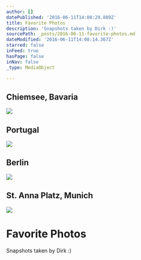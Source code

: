 ```yaml
---
author: []
datePublished: '2016-06-11T14:08:29.889Z'
title: Favorite Photos
description: 'Snapshots taken by Dirk :)'
sourcePath: _posts/2016-06-11-favorite-photos.md
dateModified: '2016-06-11T14:08:14.367Z'
starred: false
inFeed: true
hasPage: false
inNav: false
_type: MediaObject

---
```

## Chiemsee, Bavaria
![](https://s3-us-west-2.amazonaws.com/the-grid-img/p/c0bd85e70b255bb0d0660fbc81579c491bcd311c.jpg)

## Portugal
![](https://s3-us-west-2.amazonaws.com/the-grid-img/p/420d13908d566b2e32a108a7b7e14d0155a4e4c3.jpg)

## Berlin
![](https://the-grid-user-content.s3-us-west-2.amazonaws.com/13ec8faf-d549-4a41-9e71-c52e80bdd3c7.jpg)

## St. Anna Platz, Munich
![](https://the-grid-user-content.s3-us-west-2.amazonaws.com/3f9de504-6c22-4775-a9b6-22409e52d7dd.jpg)

# Favorite Photos

Snapshots taken by Dirk :)